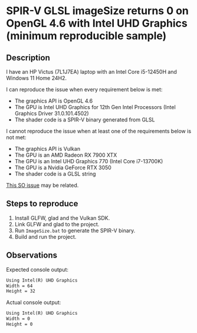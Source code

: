 # SPIR-V GLSL imageSize returns 0 on OpenGL 4.6 with Intel UHD Graphics (minimum reproducible sample)

## Description

I have an HP Victus (7L1J7EA) laptop with an Intel Core i5-12450H and Windows 11 Home 24H2.

I can reproduce the issue when every requirement below is met:
- The graphics API is OpenGL 4.6
- The GPU is Intel UHD Graphics for 12th Gen Intel Processors (Intel Graphics Driver 31.0.101.4502)
- The shader code is a SPIR-V binary generated from GLSL

I cannot reproduce the issue when at least one of the requirements below is not met:
- The graphics API is Vulkan
- The GPU is an AMD Radeon RX 7900 XTX
- The GPU is an Intel UHD Graphics 770 (Intel Core i7-13700K)
- The GPU is a Nvidia GeForce RTX 3050
- The shader code is a GLSL string

[This SO issue](https://stackoverflow.com/questions/38362596/opengl-imagesize-is-always-zero) may be related.

## Steps to reproduce

1. Install GLFW, glad and the Vulkan SDK.
2. Link GLFW and glad to the project.
3. Run `ImageSize.bat` to generate the SPIR-V binary.
4. Build and run the project.

## Observations

Expected console output:

```txt
Using Intel(R) UHD Graphics
Width = 64
Height = 32
```

Actual console output:

```txt
Using Intel(R) UHD Graphics
Width = 0
Height = 0
```

